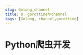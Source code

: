 ```yaml
---
slug: Golong_channel
title: 8. gorottine与channel
tags: [Golong, channel,gorottine]
---
```





# Python爬虫开发